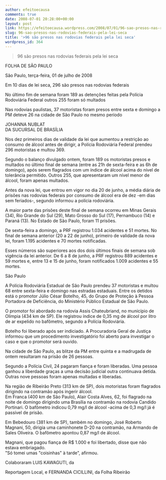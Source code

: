 ```yaml
---
author: efeitoecausa
comments: true
date: 2008-07-01 20:28:00+00:00
layout: post
link: https://efeitoecausa.wordpress.com/2008/07/01/96-sao-presos-nas-rodovias-federais-pela-lei-seca/
slug: 96-sao-presos-nas-rodovias-federais-pela-lei-seca
title: '>96 são presos nas rodovias federais pela lei seca'
wordpress_id: 364
---
```


>96 são presos nas rodovias federais pela lei seca  
  
  
FOLHA DE SÃO PAULO  
  
São Paulo, terça-feira, 01 de julho de 2008  
  
  
Em 10 dias de lei seca, 296 são presos nas rodovias federais  
  
No último fim de semana foram 189 as detenções feitas pela Polícia Rodoviária Federal outros 255 foram só multados  
  
Nas rodovias paulistas, 37 motoristas foram presos entre sexta e domingo a PM deteve 26 na cidade de São Paulo no mesmo período  
  
JOHANNA NUBLAT  
DA SUCURSAL DE BRASÍLIA  
  
Nos dez primeiros dias de validade da lei que aumentou a restrição ao consumo de álcool antes de dirigir, a Polícia Rodoviária Federal prendeu 296 motoristas e multou 369.  
  
Segundo o balanço divulgado ontem, foram 189 os motoristas presos e multados no último final de semana (entre as 21h de sexta-feira e as 6h de domingo), após serem flagrados com um índice de álcool acima do nível de tolerância permitido. Outros 255, que apresentaram um nível menor de álcool, foram apenas multados.  
  
Antes da nova lei, que entrou em vigor no dia 20 de junho, a média diária de prisões nas rodovias federais por consumo de álcool era de dez -em dias sem feriados-, segundo informou a polícia rodoviária.  
  
A maior parte das prisões deste final de semana ocorreu em Minas Gerais (34), Rio Grande do Sul (29), Mato Grosso do Sul (17), Pernambuco (14) e Paraná (13). No Estado de São Paulo, foram 11 prisões.  
  
De sexta-feira a domingo, a PRF registrou 1.034 acidentes e 51 mortes. No final de semana anterior (20 a 22 de junho), primeiro de validade da nova lei, foram 1.195 acidentes e 70 mortes notificadas.  
  
Esses números são superiores aos dos dois últimos finais de semana sob vigência da lei anterior. De 6 a 8 de junho, a PRF registrou 889 acidentes e 59 mortes e, entre 13 e 15 de junho, foram notificados 1.009 acidentes e 55 mortes.  
  
São Paulo  
  
A Polícia Rodoviária Estadual de São Paulo prendeu 37 motoristas e multou 68 entre sexta-feira e domingo nas estradas estaduais. Entre os detidos está o promotor Júlio César Botelho, 45, do Grupo de Proteção à Pessoa Portadora de Deficiência, do Ministério Público Estadual de São Paulo.  
  
O promotor foi abordado na rodovia Assis Chateubriand, no município de Olímpia (434 km de SP). Ele registrou índice de 0,35 mg de álcool por litro de ar expelido no bafômetro, segundo a Polícia Rodoviária.  
  
Botelho foi liberado após ser indiciado. A Procuradoria Geral de Justiça informou que um procedimento investigatório foi aberto para investigar o caso e que o promotor será ouvido.  
  
Na cidade de São Paulo, as blitze da PM entre quinta e a madrugada de ontem resultaram na prisão de 26 pessoas.  
  
Segundo a Polícia Civil, 24 pagaram fiança e foram liberadas. Uma pessoa ganhou a liberdade graças a uma decisão judicial outra continuava detida. Outras nove pessoas foram apenas multadas e liberadas.  
  
Na região de Ribeirão Preto (313 km de SP), dois motoristas foram flagrados dirigindo na contramão após ingerir álcool.  
Em Franca (400 km de São Paulo), Alair Costa Alves, 62, foi flagrado na noite de domingo dirigindo uma Brasília na contramão na rodovia Candido Portinari. O bafômetro indicou 0,79 mg/l de álcool -acima de 0,3 mg/l já é passível de prisão.  
  
Em Bebedouro (381 km de SP), também no domingo, José Roberto Magnani, 50, dirigia uma caminhonete D-20 na contramão, na Armando de Sales Oliveira. O bafômetro apontou 0,87 mg/l de álcool.  
  
Magnani, que pagou fiança de R$ 1.000 e foi libertado, disse que não estava embriagado.  
"Só tomei umas "coisinhas" à tarde", afirmou.  
  
  
Colaboraram LUIS KAWAGUTI, da  
  
Reportagem Local, e FERNANDA CICILLINI, da Folha Ribeirão
